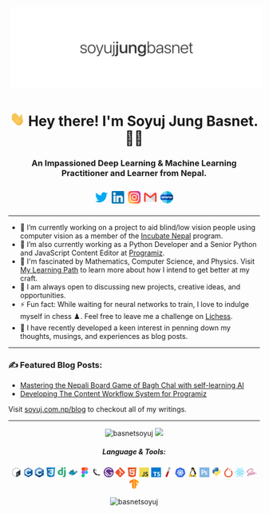 <img src="https://raw.githubusercontent.com/basnetsoyuj/basnetsoyuj/master/assets/images/name.png" style="padding:5px;">
<h1 align="center"><img src="https://raw.githubusercontent.com/basnetsoyuj/basnetsoyuj/master/assets/images/wave.gif" width="30px"/> Hey there! I'm Soyuj Jung Basnet. 👨‍💻</h1>

<h3 align="center">An Impassioned Deep Learning & Machine Learning Practitioner and Learner from Nepal.</h3>

<p></p>


<p align="center" style="padding: 10px;"><a href="https://twitter.com/basnetsoyuj" target="blank"><img align="center" src="assets/images/logos/twitter.svg" alt="basnetsoyuj" width="25" /></a>&nbsp;&nbsp;<a href="https://linkedin.com/in/basnetsoyuj" target="blank"><img align="center" src="assets/images/logos/linkedin.svg" alt="basnetsoyuj" width="25" /></a>&nbsp;&nbsp;<a href="https://instagram.com/basnetsoyuj" target="blank"><img align="center" src="assets/images/logos/instagram.svg" alt="basnetsoyuj" width="25" /></a>&nbsp;&nbsp;<a href="mailto:bsoyuj@gmail.com"><img align="center" src="assets/images/logos/gmail.svg" alt="basnetsoyuj" width="25" /></a>&nbsp;&nbsp;<a href="https://soyuj.com.np" ><img align="center" src="assets/images/logos/world-wide-web.svg" alt="basnetsoyuj" width="25" /></a></p>

<hr />

- 🔭 I’m currently working on a project to aid blind/low vision people using computer vision as a member of the <a href="http://www.incubate-nepal.com/" target="_blank">Incubate Nepal</a> program.
- 💼 I’m also currently working as a Python Developer and a Senior Python and JavaScript Content Editor at <a href="https://www.programiz.com/" target="_blank">Programiz</a>.
- 🌱 I'm fascinated by Mathematics, Computer Science, and Physics. Visit <a href="https://github.com/basnetsoyuj/learning" target="_blank">My Learning Path</a> to learn more about how I intend to get better at my craft.
- 👯 I am always open to discussing new projects, creative ideas, and opportunities.
- ⚡ Fun fact: While waiting for neural networks to train, I love to indulge myself in chess ♟️. Feel free to leave me a challenge on <a href="https://lichess.org/@/basnetsoyuj" target="_blank">Lichess</a>.
- 📝 I have recently developed a keen interest in penning down my thoughts, musings, and experiences as blog posts.

<hr/>

<h3>✍️ Featured Blog Posts:</h3>
<ul>
<li><a href="https://soyuj.com.np/blog/mastering-bagh-chal-with-self-learning-ai">Mastering the Nepali Board Game of Bagh Chal with self-learning AI</a></li>
<li><a href="https://soyuj.com.np/blog/content-workflow-system">Developing The Content Workflow System for Programiz</a></li>
</ul>
<p>Visit <a href="https://soyuj.com.np/blog">soyuj.com.np/blog</a> to checkout all of my writings.</p>
<hr/>

<p align="center"><img src="https://komarev.com/ghpvc/?username=basnetsoyuj" alt="basnetsoyuj" />  <img src="https://img.shields.io/github/last-commit/basnetsoyuj/learning?label=Last%20Learned"/></p>
<h5 align="center">Language & Tools:</h5>
<p align="center"><img height="20" src="assets/images/logos/bash.svg" alt="bash" title="bash"/> <img height="20" src="assets/images/logos/c.svg" alt="c" title="c" /> <img height="20" src="assets/images/logos/cpp.svg" alt="cplusplus" title="cplusplus" /> <img height="20" src="assets/images/logos/css.svg" alt="css3" title="css3" /> <img height="20" src="assets/images/logos/django.svg" alt="django" title="django" /> <img height="20" src="assets/images/logos/docker.svg" alt="docker" title="docker" /> <img height="20" src="assets/images/logos/figma.svg" alt="figma" title="figma" /> <img height="20" src="assets/images/logos/flask.svg" alt="flask" title="flask"/> <img height="20" src="assets/images/logos/gatsby.svg" alt="gatsby" title="gatsby" /> <img height="20" src="assets/images/logos/git.svg" alt="git" title="git" /> <img height="20" src="assets/images/logos/html.svg" alt="html5" title="html5" /> <img height="20" src="assets/images/logos/javascript.svg" alt="javascript" title="javascript" /> <img src="assets/images/logos/typescript.svg" alt="typescript" title="typescript" height="20"/> <img height="20" src="assets/images/logos/jekyll.svg" alt="jekyll" title="jekyll" /> <img height="20" src="assets/images/logos/kubernetes.svg" alt="kubernetes" title="kubernetes" /> <img height="20" src="assets/images/logos/linux.svg" alt="linux" title="linux" /> <img height="20" src="assets/images/logos/photoshop.svg" alt="photoshop" title="photoshop" /> <img height="20" src="assets/images/logos/python.svg" alt="python" title="python" /> <img height="20" src="assets/images/logos/pytorch.svg" alt="pytorch" title="pytorch" /> <img height="20" src="assets/images/logos/react.svg" alt="react" title="react" /> <img height="20" src="assets/images/logos/sass.svg" alt="sass" title="sass" /> <img height="20" src="assets/images/logos/tf.svg" alt="tensorflow" title="tensorflow" /></p>

<p align="center"><img src="https://sjb-github-readme-stats.vercel.app/api?username=basnetsoyuj&show_icons=true&count_private=true" alt="basnetsoyuj" /></p>
